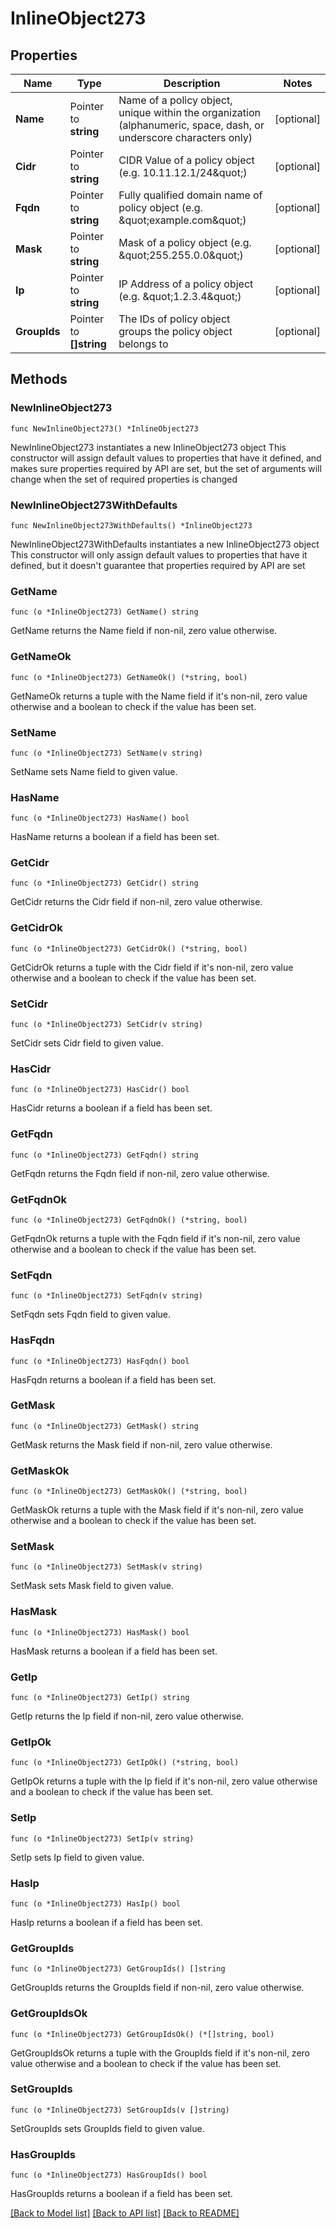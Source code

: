 # InlineObject273

## Properties

Name | Type | Description | Notes
------------ | ------------- | ------------- | -------------
**Name** | Pointer to **string** | Name of a policy object, unique within the organization (alphanumeric, space, dash, or underscore characters only) | [optional] 
**Cidr** | Pointer to **string** | CIDR Value of a policy object (e.g. 10.11.12.1/24\&quot;) | [optional] 
**Fqdn** | Pointer to **string** | Fully qualified domain name of policy object (e.g. \&quot;example.com\&quot;) | [optional] 
**Mask** | Pointer to **string** | Mask of a policy object (e.g. \&quot;255.255.0.0\&quot;) | [optional] 
**Ip** | Pointer to **string** | IP Address of a policy object (e.g. \&quot;1.2.3.4\&quot;) | [optional] 
**GroupIds** | Pointer to **[]string** | The IDs of policy object groups the policy object belongs to | [optional] 

## Methods

### NewInlineObject273

`func NewInlineObject273() *InlineObject273`

NewInlineObject273 instantiates a new InlineObject273 object
This constructor will assign default values to properties that have it defined,
and makes sure properties required by API are set, but the set of arguments
will change when the set of required properties is changed

### NewInlineObject273WithDefaults

`func NewInlineObject273WithDefaults() *InlineObject273`

NewInlineObject273WithDefaults instantiates a new InlineObject273 object
This constructor will only assign default values to properties that have it defined,
but it doesn't guarantee that properties required by API are set

### GetName

`func (o *InlineObject273) GetName() string`

GetName returns the Name field if non-nil, zero value otherwise.

### GetNameOk

`func (o *InlineObject273) GetNameOk() (*string, bool)`

GetNameOk returns a tuple with the Name field if it's non-nil, zero value otherwise
and a boolean to check if the value has been set.

### SetName

`func (o *InlineObject273) SetName(v string)`

SetName sets Name field to given value.

### HasName

`func (o *InlineObject273) HasName() bool`

HasName returns a boolean if a field has been set.

### GetCidr

`func (o *InlineObject273) GetCidr() string`

GetCidr returns the Cidr field if non-nil, zero value otherwise.

### GetCidrOk

`func (o *InlineObject273) GetCidrOk() (*string, bool)`

GetCidrOk returns a tuple with the Cidr field if it's non-nil, zero value otherwise
and a boolean to check if the value has been set.

### SetCidr

`func (o *InlineObject273) SetCidr(v string)`

SetCidr sets Cidr field to given value.

### HasCidr

`func (o *InlineObject273) HasCidr() bool`

HasCidr returns a boolean if a field has been set.

### GetFqdn

`func (o *InlineObject273) GetFqdn() string`

GetFqdn returns the Fqdn field if non-nil, zero value otherwise.

### GetFqdnOk

`func (o *InlineObject273) GetFqdnOk() (*string, bool)`

GetFqdnOk returns a tuple with the Fqdn field if it's non-nil, zero value otherwise
and a boolean to check if the value has been set.

### SetFqdn

`func (o *InlineObject273) SetFqdn(v string)`

SetFqdn sets Fqdn field to given value.

### HasFqdn

`func (o *InlineObject273) HasFqdn() bool`

HasFqdn returns a boolean if a field has been set.

### GetMask

`func (o *InlineObject273) GetMask() string`

GetMask returns the Mask field if non-nil, zero value otherwise.

### GetMaskOk

`func (o *InlineObject273) GetMaskOk() (*string, bool)`

GetMaskOk returns a tuple with the Mask field if it's non-nil, zero value otherwise
and a boolean to check if the value has been set.

### SetMask

`func (o *InlineObject273) SetMask(v string)`

SetMask sets Mask field to given value.

### HasMask

`func (o *InlineObject273) HasMask() bool`

HasMask returns a boolean if a field has been set.

### GetIp

`func (o *InlineObject273) GetIp() string`

GetIp returns the Ip field if non-nil, zero value otherwise.

### GetIpOk

`func (o *InlineObject273) GetIpOk() (*string, bool)`

GetIpOk returns a tuple with the Ip field if it's non-nil, zero value otherwise
and a boolean to check if the value has been set.

### SetIp

`func (o *InlineObject273) SetIp(v string)`

SetIp sets Ip field to given value.

### HasIp

`func (o *InlineObject273) HasIp() bool`

HasIp returns a boolean if a field has been set.

### GetGroupIds

`func (o *InlineObject273) GetGroupIds() []string`

GetGroupIds returns the GroupIds field if non-nil, zero value otherwise.

### GetGroupIdsOk

`func (o *InlineObject273) GetGroupIdsOk() (*[]string, bool)`

GetGroupIdsOk returns a tuple with the GroupIds field if it's non-nil, zero value otherwise
and a boolean to check if the value has been set.

### SetGroupIds

`func (o *InlineObject273) SetGroupIds(v []string)`

SetGroupIds sets GroupIds field to given value.

### HasGroupIds

`func (o *InlineObject273) HasGroupIds() bool`

HasGroupIds returns a boolean if a field has been set.


[[Back to Model list]](../README.md#documentation-for-models) [[Back to API list]](../README.md#documentation-for-api-endpoints) [[Back to README]](../README.md)


